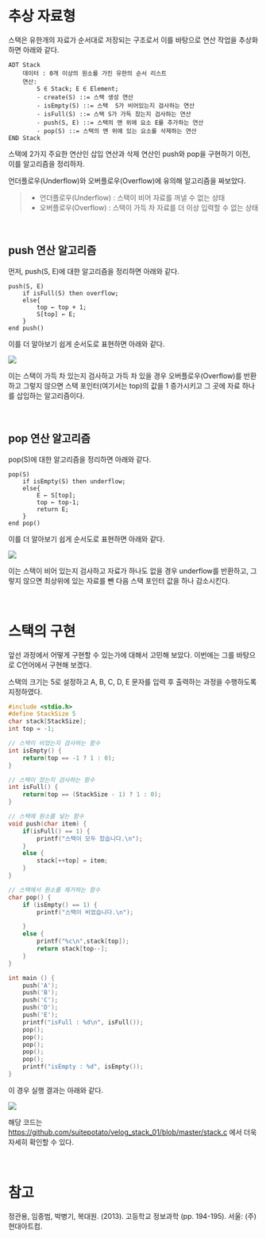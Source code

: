 # 추상 자료형

스택은 유한개의 자료가 순서대로 저장되는 구조로서 이를 바탕으로 연산 작업을 추상화 하면 아래와 같다.

```
ADT Stack
	데이터 : 0개 이상의 원소를 가진 유한의 순서 리스트
    연산:
    	S ∈ Stack; E ∈ Element;
        - create(S) ::= 스택 생성 연산
        - isEmpty(S) ::= 스택  S가 비어있는지 검사하는 연산
        - isFull(S) ::= 스택 S가 가득 찼는지 검사하는 연산
        - push(S, E) ::= 스택의 맨 위에 요소 E를 추가하는 연산
        - pop(S) ::= 스택의 맨 위에 있는 요소를 삭제하는 연산
END Stack
```

스택에 2가지 주요한 연산인 삽입 연산과 삭제 연산인 push와 pop을 구현하기 이전, 이를 알고리즘을 정리하자.

언더플로우(Underflow)와 오버플로우(Overflow)에 유의해 알고리즘을 짜보았다.

> * 언더플로우(Underflow) : 스택이 비어 자료를 꺼낼 수 없는 상태
> * 오버플로우(Overflow) : 스택이 가득 차 자료를 더 이상 입력할 수 없는 상태

<br>

## push 연산 알고리즘

먼저, push(S, E)에 대한 알고리즘을 정리하면 아래와 같다.

```
push(S, E)
	if isFull(S) then overflow;
    else{
    	top ← top + 1;
        S[top] ← E;
    }
end push()
```

이를 더 알아보기 쉽게 순서도로 표현하면 아래와 같다.

![](https://images.velog.io/images/suitepotato/post/ba36cd33-86fa-4c43-b683-5b75cc6f8acc/stack_push_algorithm.png)

이는 스택이 가득 차 있는지 검사하고 가득 차 있을 경우 오버플로우(Overflow)를 반환하고 그렇지 않으면 스택 포인터(여기서는 top)의 값을 1 증가시키고 그 곳에 자료 하나를 삽입하는 알고리즘이다.

<br>

## pop 연산 알고리즘
pop(S)에 대한 알고리즘을 정리하면 아래와 같다.

```
pop(S)
	if isEmpty(S) then underflow;
    else{
    	E ← S[top];
        top ← top-1;
        return E;
    }
end pop()
```

이를 더 알아보기 쉽게 순서도로 표현하면 아래와 같다.

![](https://images.velog.io/images/suitepotato/post/c34abad5-5224-4988-a004-5e78ccc310c5/stack_pop_algorithm.png)

이는 스택이 비어 있는지 검사하고 자료가 하나도 없을 경우 underflow를 반환하고, 그렇지 않으면 최상위에 있는 자료를 뺀 다음 스택 포인터 값을 하나 감소시킨다.

<br>

# 스택의 구현

앞선 과정에서 어떻게 구현할 수 있는가에 대해서 고민해 보았다. 이번에는 그를 바탕으로 C언어에서 구현해 보겠다.

스택의 크기는 5로 설정하고 A, B, C, D, E 문자를 입력 후 출력하는 과정을 수행하도록 지정하였다.

```c
#include <stdio.h>
#define StackSize 5
char stack[StackSize];
int top = -1;

// 스택이 비었는지 검사하는 함수
int isEmpty() {
    return(top == -1 ? 1 : 0);
}

// 스택이 찼는지 검사하는 함수
int isFull() {
    return(top == (StackSize - 1) ? 1 : 0);
}

// 스택에 원소를 넣는 함수
void push(char item) {
    if(isFull() == 1) {
        printf("스택이 모두 찼습니다.\n");
    }
    else {
        stack[++top] = item;
    }
}

// 스택에서 원소를 제거하는 함수
char pop() {
    if (isEmpty() == 1) {
        printf("스택이 비었습니다.\n");

    }
    else {
        printf("%c\n",stack[top]);
        return stack[top--];
    }
}

int main () {
    push('A');
    push('B');
    push('C');
    push('D');
    push('E');
    printf("isFull : %d\n", isFull());
    pop();
    pop();
    pop();
    pop();
    pop();
    printf("isEmpty : %d", isEmpty());
}
```

이 경우 실행 결과는 아래와 같다.

![](https://images.velog.io/images/suitepotato/post/072d5ce0-443d-442c-882b-71e5ddc319a0/image.png)

해당 코드는 https://github.com/suitepotato/velog_stack_01/blob/master/stack.c 에서 더욱 자세히 확인할 수 있다.

<br>

# 참고

정관용, 임종범, 박병기, 복대원. (2013). 고등학교 정보과학 (pp. 194-195). 서울: (주)현대아트컴.
